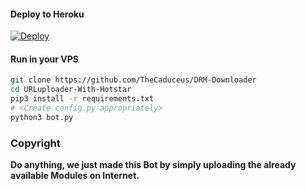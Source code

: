 

#### Deploy to Heroku

[![Deploy](https://www.herokucdn.com/deploy/button.svg)](https://www.heroku.com/deploy?template=https://github.com/TheCaduceus/DRM-Downloader)

#### Run in your VPS
```sh
git clone https://github.com/TheCaduceus/DRM-Downloader
cd URLuploader-With-Hotstar
pip3 install -r requirements.txt
# <Create config.py appropriately>
python3 bot.py
```
### Copyright
<b>Do anything, we just made this Bot by simply uploading the already available Modules on Internet.</b>
